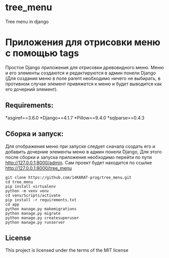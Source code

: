 # tree_menu
Tree menu in django
# Приложения для отрисовки меню с помощью tags  
Простое Django приложения для отрисовки древовидного меню. Меню и его элементы создаются и редактируются в админ понели Django (Для создания меню в поле parent необходимо ничего не выбирать, в противном случае элемент привяжется к меню и будет выводится как его дочерний элемент).
## **Requirements**:
*asgiref==3.6.0
*Django==4.1.7
*Pillow==9.4.0
*sqlparse==0.4.3
## **Сборка и запуск**:
Для отображения меню при запуске следует сначала создать его и добавить дочерние элементы меню в админ понели Django, Для этого после сборки и запуска приложения необходимо перейти по пути http://127.0.0.1:8000/admin. Сам проект будет находится по ссылке http://127.0.0.1:8000/tree_menu

```
git clone https://github.com/14KARAT-prog/tree_menu.git
cd tree_menu
pip install virtualenv
python -m venv venv
cd venv/Scripts/activate
pip install -r requirements.txt
cd app
python manage.py makemigrations
python manage.py migrate
python manage.py createsuperuser
python manage.py runserver
```

## License
This project is licensed under the terms of the MIT license
